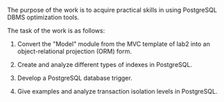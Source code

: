 The purpose of the work is to acquire practical skills in using PostgreSQL DBMS optimization tools.

The task of the work is as follows:

1. Convert the "Model" module from the MVC template of lab2 into an object-relational projection (ORM) form.

2. Create and analyze different types of indexes in PostgreSQL.

3. Develop a PostgreSQL database trigger.

4. Give examples and analyze transaction isolation levels in PostgreSQL.
